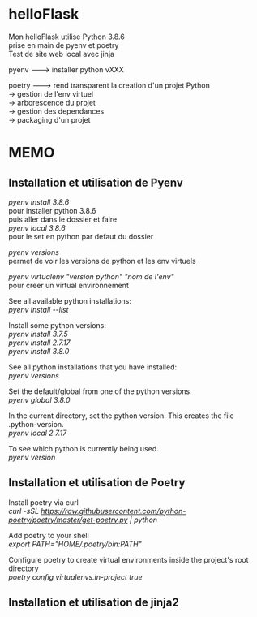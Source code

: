 # helloFlask

Mon helloFlask utilise Python 3.8.6    
prise en main de pyenv et poetry   
Test de site web local avec jinja    
    
pyenv ---> installer python vXXX 
       
poetry ---> rend transparent la creation d'un projet Python   
 -> gestion de l'env virtuel    
 -> arborescence du projet   
 -> gestion des dependances   
 -> packaging d'un projet    
   
# MEMO
   
## Installation et utilisation de Pyenv
   
*pyenv install 3.8.6*   
pour installer python 3.8.6   
puis aller dans le dossier et faire    
*pyenv local 3.8.6*      
pour le set en python par defaut du dossier    
     
*pyenv versions*    
permet de voir les versions de python et les env virtuels   
      
*pyenv virtualenv "version python" "nom de l'env"*   
pour creer un virtual environnement  
    
     
See all available python installations:    
*pyenv install --list*   
     
Install some python versions:    
*pyenv install  3.7.5*     
*pyenv install  2.7.17*    
*pyenv install  3.8.0*    
   
See all python installations that you have installed:    
*pyenv versions*   
    
Set the default/global from one of the python versions.    
*pyenv global 3.8.0*   
    
In the current directory, set the python version. This creates the file .python-version.    
*pyenv local 2.7.17*    
    
To see which python is currently being used.   
*pyenv version*     
    
    
Installation et utilisation de Poetry
---
Install poetry via curl   
*curl -sSL https://raw.githubusercontent.com/python-poetry/poetry/master/get-poetry.py | python*    
    
Add poetry to your shell    
*export PATH="$HOME/.poetry/bin:$PATH"*    
   
Configure poetry to create virtual environments inside the project's root directory    
*poetry config virtualenvs.in-project true*     
    
        
Installation et utilisation de jinja2
---
    
      
